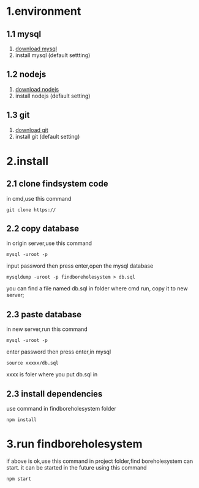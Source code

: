 # 1.environment
## 1.1 mysql
1. [download mysql](https://mysql.com/download)
2. install mysql (default settting)
## 1.2 nodejs
1. [download nodejs]()
2. install nodejs (default setting)
## 1.3 git
1. [download git]()
2. install git (default setting)

# 2.install
## 2.1 clone findsystem code
in cmd,use this command
```
git clone https://
```
## 2.2 copy database
in origin server,use this command
```
mysql -uroot -p
```
input password then press enter,open the mysql database
```
mysqldump -uroot -p findboreholesystem > db.sql
```
you can find a file named db.sql in folder where cmd run,
copy it to new server;

## 2.3 paste database
in new server,run this command
```
mysql -uroot -p
```
enter password then press enter,in mysql
```
source xxxxx/db.sql
```
xxxx is foler where you put db.sql in
## 2.3 install dependencies
use command in findboreholesystem folder
```
npm install
```
# 3.run findboreholesystem
if above is ok,use this command in project folder,find boreholesystem can start.
it can be started in the future using this command
```
npm start
```



